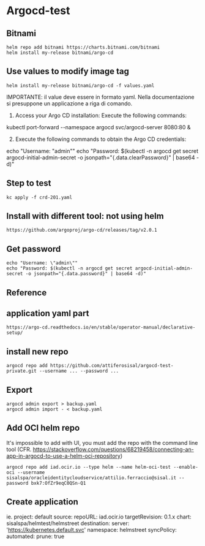 Argocd-test
===========

Bitnami
-------

    helm repo add bitnami https://charts.bitnami.com/bitnami
    helm install my-release bitnami/argo-cd

## Use values to modify image tag

    helm install my-release bitnami/argo-cd -f values.yaml

IMPORTANTE: il value deve essere in formato yaml. Nella documentazione si presuppone un applicazione a riga di comando.

1. Access your Argo CD installation:
  Execute the following commands:

  kubectl port-forward --namespace argocd svc/argocd-server 8080:80 &

2. Execute the following commands to obtain the Argo CD credentials:

  echo "Username: \"admin\""
  echo "Password: $(kubectl -n argocd get secret argocd-initial-admin-secret -o jsonpath="{.data.clearPassword}" | base64 -d)"


## Step to test

    kc apply -f crd-201.yaml

Install with different tool: not using helm
----------------------------------------------------

    https://github.com/argoproj/argo-cd/releases/tag/v2.0.1

## Get password
    echo "Username: \"admin\""
    echo "Password: $(kubectl -n argocd get secret argocd-initial-admin-secret -o jsonpath="{.data.password}" | base64 -d)"

Reference
---------

## application yaml part

    https://argo-cd.readthedocs.io/en/stable/operator-manual/declarative-setup/

## install new repo

    argocd repo add https://github.com/attiferosisal/argocd-test-private.git --username ... --password ...

Export
------

    argocd admin export > backup.yaml
    argocd admin import - < backup.yaml

Add OCI helm repo
------------------

It's impossible to add with UI, you must add the repo with the command line tool (CFR. https://stackoverflow.com/questions/68219458/connecting-an-app-in-argocd-to-use-a-helm-oci-repository)

    argocd repo add iad.ocir.io --type helm --name helm-oci-test --enable-oci --username  sisalspa/oracleidentitycloudservice/attilio.ferraccio@sisal.it --password bxk7:OfZr9eqC0QSn-Q1

Create application
------------------
ie.
    project: default
    source:
        repoURL: iad.ocir.io
        targetRevision: 0.1.x
        chart: sisalspa/helmtest/helmstreet
    destination:
        server: 'https://kubernetes.default.svc'
        namespace: helmstreet
    syncPolicy:
        automated:
            prune: true